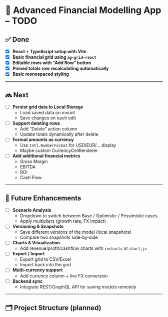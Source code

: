 # 🏦 Advanced Financial Modelling App – TODO

## ✅ Done
- [x] **React + TypeScript setup with Vite**
- [x] **Basic financial grid using `ag-grid-react`**
- [x] **Editable rows with “Add Row” button**
- [x] **Pinned totals row recalculating automatically**
- [x] **Basic monospaced styling**

---

## 🔜 Next
- [ ] **Persist grid data to Local Storage**
  - Load saved data on mount
  - Save changes on each edit
- [ ] **Support deleting rows**
  - Add “Delete” action column
  - Update totals dynamically after delete
- [ ] **Format amounts as currency**
  - Use `Intl.NumberFormat` for USD/EUR/… display
  - Maybe custom CurrencyCellRenderer
- [ ] **Add additional financial metrics**
  - Gross Margin
  - EBITDA
  - ROI
  - Cash Flow

---

## 🚀 Future Enhancements
- [ ] **Scenario Analysis**
  - Dropdown to switch between Base / Optimistic / Pessimistic cases
  - Apply multipliers (growth rate, FX impact)
- [ ] **Versioning & Snapshots**
  - Save different versions of the model (local snapshots)
  - Compare two snapshots side-by-side
- [ ] **Charts & Visualization**
  - Add revenue/profit/cashflow charts with `recharts` or `chart.js`
- [ ] **Export / Import**
  - Export grid to CSV/Excel
  - Import back into the grid
- [ ] **Multi-currency support**
  - Add currency column + live FX conversion
- [ ] **Backend sync**
  - Integrate REST/GraphQL API for saving models remotely

---

## 🗂 Project Structure (planned)
